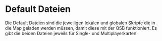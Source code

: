 # Default Dateien

Die Default Dateien sind die jeweiligen lokalen und globalen Skripte die in die Map geladen werden müssen, damit diese mit der QSB funktioniert.
Es gibt die beiden Dateien jeweils für Single- und Multiplayerkarten.
